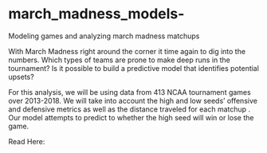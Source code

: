 # march_madness_models-
Modeling games and analyzing march madness matchups 

With March Madness right around the corner it time again to dig into the numbers. Which types of teams are prone to make deep runs in the tournament? Is it possible to build a predictive model that identifies potential upsets? 

For this analysis, we will be using data from 413 NCAA tournament games over 2013-2018.  We will take into account the high and low seeds’ offensive and defensive metrics as well as the distance traveled for each matchup .  Our model attempts to predict to whether the high seed will win or lose the game. 

Read Here: 
